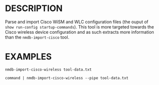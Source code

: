 DESCRIPTION
===========

Parse and import Cisco WiSM and WLC configuration files (the ouput of
`show run-config startup-commands`).
This tool is more targeted towards the Cisco wireless device configuration
and as such extracts more information than the `nmdb-import-cisco` tool.

EXAMPLES
======== 
``` 
nmdb-import-cisco-wireless tool-data.txt 

command | nmdb-import-cisco-wireless --pipe tool-data.txt
```
